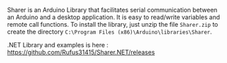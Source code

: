 Sharer is an Arduino Library that facilitates serial communication between an Arduino and a desktop application.
It is easy to read/write variables and remote call functions.
To install the library, just unzip the file ```Sharer.zip``` to create the directory ```C:\Program Files (x86)\Arduino\libraries\Sharer```.

.NET Library and examples is here : https://github.com/Rufus31415/Sharer.NET/releases
